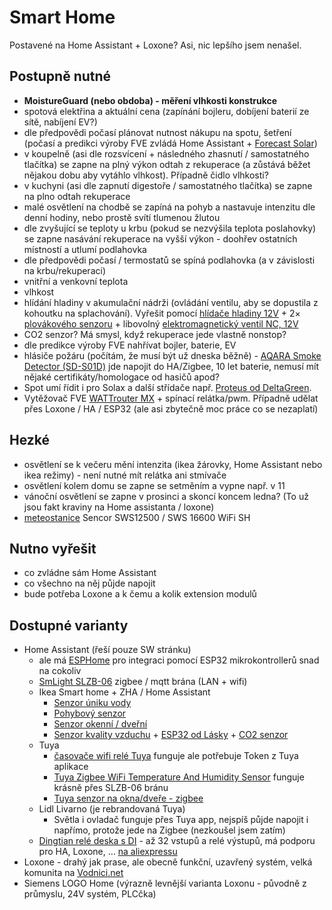 # Smart Home

Postavené na Home Assistant + Loxone? Asi, nic lepšího jsem nenašel.

## Postupně nutné

- **MoistureGuard (nebo obdoba) - měření vlhkosti konstrukce**
- spotová elektřina a aktuální cena (zapínání bojleru, dobíjení baterií ze sítě, nabíjení EV?)
- dle předpovědi počasí plánovat nutnost nákupu na spotu, šetření (počasí a predikci výroby FVE zvládá Home Assistant + [Forecast Solar](https://www.home-assistant.io/integrations/forecast_solar))
- v koupelně (asi dle rozsvícení + následného zhasnutí / samostatného tlačítka) se zapne na plný výkon odtah z rekuperace (a zůstává běžet nějakou dobu aby vytáhlo vlhkost). Případně čidlo vlhkosti?
- v kuchyni (asi dle zapnutí digestoře / samostatného tlačítka) se zapne na plno odtah rekuperace
- malé osvětlení na chodbě se zapíná na pohyb a nastavuje intenzitu dle denní hodiny, nebo prostě svítí tlumenou žlutou
- dle zvyšující se teploty u krbu (pokud se nezvýšila teplota poslahovky) se zapne nasávání rekuperace na vyšší výkon - doohřev ostatních místností a utlumí podlahovka
- dle předpovědi počasí / termostatů se spíná podlahovka (a v závislosti na krbu/rekuperaci)
- vnitřní a venkovní teplota
- vlhkost
- hlídání hladiny v akumulační nádrži (ovládání ventilu, aby se dopustila z kohoutku na splachování). Vyřešit pomocí [hlídače hladiny 12V](https://www.laskakit.cz/xh-m203-hlidac-hladiny-vody-12v--230vac/) + 2× [plovákového senzoru](https://www.laskakit.cz/arduino-plovakovy-senzor-vodni-hladiny/) + libovolný [elektromagnetický ventil NC, 12V](https://www.elventil.cz/elektromagneticky-ventil-0-10bar-g3/8-12v-nc-f.s.a.)
- CO2 senzor? Má smysl, když rekuperace jede vlastně nonstop?
- dle predikce výroby FVE nahřívat bojler, baterie, EV
- hlásiče požáru (počítám, že musí být už dneska běžně) - [AQARA Smoke Detector (SD-S01D)](https://oleje-pema.cz/zbozi/aqara-smoke-detector-sd-s01d-zigbee-3-0-kourovy-senzor_773495?srsltid=AfmBOorhxFq5qiRyybxDnX2qB8aJBxmoy74xMB4spCe94HRBJHkdtUwz) jde napojit do HA/Zigbee, 10 let baterie, nemusí mít nějaké certifikáty/homologace od hasičů apod?
- Spot umí řídit i pro Solax a další střídače např. [Proteus od DeltaGreen](https://www.deltagreen.cz/proteus).
- Vytěžovač FVE [WATTrouter MX](https://solarcontrols.cz/cz/wattrouter_mx.html) + spínací relátka/pwm. Případně udělat přes Loxone / HA / ESP32 (ale asi zbytečně moc práce co se nezaplatí)

## Hezké

- osvětlení se k večeru mění intenzita (ikea žárovky, Home Assistant nebo ikea režimy) - není nutné mít relátka ani stmívače
- osvětlení kolem domu se zapne se setměním a vypne např. v 11
- vánoční osvětlení se zapne v prosinci a skoncí koncem ledna? (To už jsou fakt kraviny na Home assistanta / loxone)
- [meteostanice](https://homeassistant-cz.cz/viewtopic.php?t=1349&start=50) Sencor SWS12500 / SWS 16600 WiFi SH

## Nutno vyřešit

- co zvládne sám Home Assistant
- co všechno na něj půjde napojit
- bude potřeba Loxone a k čemu a kolik extension modulů

## Dostupné varianty

- Home Assistant (řeší pouze SW stránku)
  - ale má [ESPHome](https://esphome.io/) pro integraci pomocí ESP32 mikrokontrollerů snad na cokoliv
  - [SmLight SLZB-06](https://smlight.tech/manual/slzb-06/) zigbee / mqtt brána (LAN + wifi)
  - Ikea Smart home + ZHA / Home Assistant
    - [Senzor úniku vody](https://www.ikea.com/cz/cs/p/-60504352)
    - [Pohybový senzor](https://www.ikea.com/cz/cs/p/-90504341)
    - [Senzor okenní / dveřní](https://www.ikea.com/cz/cs/p/-80504308)
    - [Senzor kvality vzduchu](https://www.ikea.com/cz/cs/p/-80515910) + [ESP32 od Lásky](https://www.laskakit.cz/laskakit-esp-vindriktning-esp-32-i2c/#relatedFiles) + [CO2 senzor](https://www.laskakit.cz/laskakit-scd41-senzor-co2--teploty-a-vlhkosti-vzduchu/)
  - Tuya 
    - [časovače wifi relé Tuya](https://allegro.cz/nabidka/wifi-rele-16a-s-merenim-proudu-tuya-smart-14206911149) funguje ale potřebuje Token z Tuya aplikace
    - [Tuya Zigbee WiFi Temperature And Humidity Sensor](https://www.aliexpress.com/item/1005006534648116.html) funguje krásně přes SLZB-06 bránu
    - [Tuya senzor na okna/dveře - zigbee](https://www.aliexpress.com/item/1005008154245742.html)
  - Lidl Livarno (je rebrandovaná Tuya)
    - Světla i ovladač funguje přes Tuya app, nejspíš půjde napojit i napřímo, protože jede na Zigbee (nezkoušel jsem zatím)
  - [Dingtian relé deska s DI](https://www.dingtian-tech.com/en_us/index.html) - až 32 vstupů a relé výstupů, má podporu pro HA, Loxone, ... [na aliexpressu](https://dtwonder.aliexpress.com/store/1228401)
- Loxone - drahý jak prase, ale obecně funkční, uzavřený systém, velká komunita na [Vodnici.net](https://www.vodnici.net/community/main-category/)
- Siemens LOGO Home (výrazně levnější varianta Loxonu - původně z průmyslu, 24V systém, PLCčka)